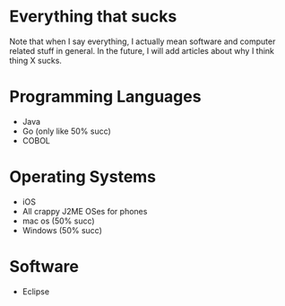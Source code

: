 # Everything that sucks
Note that when I say everything, I actually mean software and
computer related stuff in general. In the future, I will add
articles about why I think thing X sucks.

# Programming Languages
* Java
* Go (only like 50% succ)
* COBOL

# Operating Systems
* iOS
* All crappy J2ME OSes for phones
* mac os (50% succ)
* Windows (50% succ)

# Software
* Eclipse
